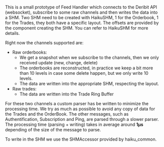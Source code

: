 This is a small prototype of Feed Handler which connects to the Deribit API (websocket), subscribe to some raw channels and then writes the data into a SHM.
Two SHM need to be created with HaikuSHM, 1 for the Orderbook, 1 for the Trades, they both have a specific layout. The offsets are provided by the component creating the SHM. You can refer to HaikuSHM for more details.


Right now the channels supported are:
- Raw orderbooks: 
  - We get a snapshot when we subscribe to the channels, then we only received update (new, change, delete)
  - The orderbooks are reconstructed, in practice we keep a bit more than 10 levels in case some delete happen, but we only write 10 levels.
  - The data are written into the appropriate SHM, respecting the layout.
- Raw trades:
  - The data are written into the Trade Ring Buffer

For these two channels a custom parser has be written to minimize the processing time. We try as much as possible to avoid any copy of data for the Trades and the OrderBook.
The other messages, such as Authentification, Subscription and Ping, are parsed through a slower parser.
The processing time (parsing + writing) takes in average around **1µs** depending of the size of the message to parse.

To write in the SHM we use the SHMAccessor provided by haiku_common.
